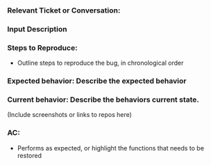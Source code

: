 ### Relevant Ticket or Conversation:

### Input Description

### Steps to Reproduce:
  - Outline steps to reproduce the bug, in chronological order 

### Expected behavior: Describe the expected behavior

### Current behavior: Describe the behaviors current state.

(Include screenshots or links to repos here)

### AC:

  - Performs as expected, or highlight the functions that needs to be restored
